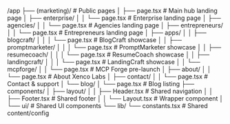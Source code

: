 /app
├── (marketing)/          # Public pages
│   ├── page.tsx         # Main hub landing page
│   ├── enterprise/
│   │   └── page.tsx     # Enterprise landing page
│   ├── agencies/
│   │   └── page.tsx     # Agencies landing page
│   ├── entrepreneurs/
│   │   └── page.tsx     # Entrepreneurs landing page
│   ├── apps/
│   │   ├── blogcraft/
│   │   │   └── page.tsx # BlogCraft showcase
│   │   ├── promptmarketer/
│   │   │   └── page.tsx # PromptMarketer showcase
│   │   ├── resumecoach/
│   │   │   └── page.tsx # ResumeCoach showcase
│   │   ├── landingcraft/
│   │   │   └── page.tsx # LandingCraft showcase
│   │   └── mcpforge/
│   │       └── page.tsx # MCP Forge pre-launch
│   ├── about/
│   │   └── page.tsx     # About Xenco Labs
│   ├── contact/
│   │   └── page.tsx     # Contact & support
│   └── blog/
│       └── page.tsx     # Blog listing
├── components/
│   ├── layout/
│   │   ├── Header.tsx   # Shared navigation
│   │   ├── Footer.tsx   # Shared footer
│   │   └── Layout.tsx   # Wrapper component
│   └── ui/              # Shared UI components
└── lib/
    └── constants.tsx    # Shared content/config